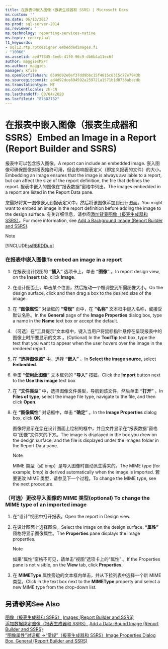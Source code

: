 ```yaml
---
title: 在报表中嵌入图像（报表生成器和 SSRS）| Microsoft Docs
ms.custom: ''
ms.date: 06/13/2017
ms.prod: sql-server-2014
ms.reviewer: ''
ms.technology: reporting-services-native
ms.topic: conceptual
f1_keywords:
- sql12.rtp.rptdesigner.embeddedimages.f1
- "10060"
ms.assetid: aed77345-5eeb-41f0-96c9-db6b4a11ec6f
author: maggiesMSFT
ms.author: maggies
manager: kfile
ms.openlocfilehash: 6599092e0ef37dd9bbc15f4815c0315c77e7943b
ms.sourcegitcommit: ad4d92dce894592a259721a1571b1d8736abacdb
ms.translationtype: MT
ms.contentlocale: zh-CN
ms.lasthandoff: 08/04/2020
ms.locfileid: "87682732"
---
```

# <a name="embed-an-image-in-a-report-report-builder-and-ssrs"></a><span data-ttu-id="c3ca0-102">在报表中嵌入图像（报表生成器和 SSRS）</span><span class="sxs-lookup"><span data-stu-id="c3ca0-102">Embed an Image in a Report (Report Builder and SSRS)</span></span>
  <span data-ttu-id="c3ca0-103">报表中可以包含嵌入图像。</span><span class="sxs-lookup"><span data-stu-id="c3ca0-103">A report can include an embedded image.</span></span> <span data-ttu-id="c3ca0-104">嵌入图像可确保图像对报表始终可用，但会影响报表定义（即定义报表的文件）的大小。</span><span class="sxs-lookup"><span data-stu-id="c3ca0-104">Embedding an image ensures that the image is always available to a report, but can affect the size of the report definition, the file that defines the report.</span></span> <span data-ttu-id="c3ca0-105">报表中嵌入的图像在“报表数据”窗格中列出。</span><span class="sxs-lookup"><span data-stu-id="c3ca0-105">The images embedded in a report are listed in the Report Data pane.</span></span>  
  
 <span data-ttu-id="c3ca0-106">您最好将某一图像嵌入到报表定义中，然后将该图像添加到设计图面。</span><span class="sxs-lookup"><span data-stu-id="c3ca0-106">You might want to embed an image in the report definition before adding the image to the design surface.</span></span> <span data-ttu-id="c3ca0-107">有关详细信息，请参阅[添加背景图像（报表生成器和 SSRS）](add-a-background-image-report-builder-and-ssrs.md)。</span><span class="sxs-lookup"><span data-stu-id="c3ca0-107">For more information, see [Add a Background Image &#40;Report Builder and SSRS&#41;](add-a-background-image-report-builder-and-ssrs.md).</span></span>  
  
> [!NOTE]  
>  [!INCLUDE[ssRBRDDup](../../includes/ssrbrddup-md.md)]  
  
### <a name="to-embed-an-image-in-a-report"></a><span data-ttu-id="c3ca0-108">在报表中嵌入图像</span><span class="sxs-lookup"><span data-stu-id="c3ca0-108">To embed an image in a report</span></span>  
  
1.  <span data-ttu-id="c3ca0-109">在报表设计视图的 **“插入”** 选项卡上，单击 **“图像”** 。</span><span class="sxs-lookup"><span data-stu-id="c3ca0-109">In report design view, on the **Insert** tab, click **Image**.</span></span>  
  
2.  <span data-ttu-id="c3ca0-110">在设计图面上，单击某个位置，然后拖动一个框调整到所需图像大小。</span><span class="sxs-lookup"><span data-stu-id="c3ca0-110">On the design surface, click and then drag a box to the desired size of the image.</span></span>  
  
3.  <span data-ttu-id="c3ca0-111">在 **“图像属性”** 对话框的 **“常规”** 页中，在 **“名称”** 文本框中键入名称，或接受默认名称。</span><span class="sxs-lookup"><span data-stu-id="c3ca0-111">In the **General** page of the **Image Properties** dialog box, type a name in the **Name** text box or accept the default.</span></span>  
  
4.  <span data-ttu-id="c3ca0-112">（可选）在“工具提示”文本框中，键入当用户将鼠标指针悬停在呈现报表中的图像上时所要显示的文本  。</span><span class="sxs-lookup"><span data-stu-id="c3ca0-112">(Optional) In the **ToolTip** text box, type the text that you want to appear when the user hovers over the image in the rendered report.</span></span>  
  
5.  <span data-ttu-id="c3ca0-113">在 **“选择图像源”** 中，选择 **“嵌入”** 。</span><span class="sxs-lookup"><span data-stu-id="c3ca0-113">In **Select the image source**, select **Embedded**.</span></span>  
  
6.  <span data-ttu-id="c3ca0-114">单击 **“使用此图像”** 文本框旁的 **“导入”** 按钮。</span><span class="sxs-lookup"><span data-stu-id="c3ca0-114">Click the **Import** button next to the **Use this image** text box</span></span>  
  
7.  <span data-ttu-id="c3ca0-115">在 **“文件类型”** 中，选择图像文件类型，导航到该文件，然后单击 **“打开”** 。</span><span class="sxs-lookup"><span data-stu-id="c3ca0-115">In **Files of type**, select the image file type, navigate to the file, and then click **Open**.</span></span>  
  
8.  <span data-ttu-id="c3ca0-116">在 **“图像属性”** 对话框中，单击 **“确定”** 。</span><span class="sxs-lookup"><span data-stu-id="c3ca0-116">In the **Image Properties** dialog box, click **OK**.</span></span>  
  
     <span data-ttu-id="c3ca0-117">图像将显示在您在设计图面上绘制的框中，并且文件显示在“报表数据”窗格中“图像”文件夹的下方。</span><span class="sxs-lookup"><span data-stu-id="c3ca0-117">The image is displayed in the box you drew on the design surface, and the file is displayed under the Images folder in the Report Data pane.</span></span>  
  
    > [!NOTE]  
    >  <span data-ttu-id="c3ca0-118">MIME 类型（如 bmp）是导入图像时自动派生得来的。</span><span class="sxs-lookup"><span data-stu-id="c3ca0-118">The MIME type (for example, bmp) is derived automatically when the image is imported.</span></span> <span data-ttu-id="c3ca0-119">若要更改 MIME 类型，请参见下一个过程。</span><span class="sxs-lookup"><span data-stu-id="c3ca0-119">To change the MIME type, see the next procedure.</span></span>  
  
### <a name="optional-to-change-the-mime-type-of-an-imported-image"></a><span data-ttu-id="c3ca0-120">（可选）更改导入图像的 MIME 类型</span><span class="sxs-lookup"><span data-stu-id="c3ca0-120">(optional) To change the MIME type of an imported image</span></span>  
  
1.  <span data-ttu-id="c3ca0-121">在“设计”视图中打开报表。</span><span class="sxs-lookup"><span data-stu-id="c3ca0-121">Open the report in Design view.</span></span>  
  
2.  <span data-ttu-id="c3ca0-122">在设计图面上选择图像。</span><span class="sxs-lookup"><span data-stu-id="c3ca0-122">Select the image on the design surface.</span></span> <span data-ttu-id="c3ca0-123">**“属性”** 窗格将显示图像属性。</span><span class="sxs-lookup"><span data-stu-id="c3ca0-123">The **Properties** pane displays the image properties.</span></span>  
  
    > [!NOTE]  
    >  <span data-ttu-id="c3ca0-124">如果“属性”窗格不可见，请单击“视图”选项卡上的“属性”   。</span><span class="sxs-lookup"><span data-stu-id="c3ca0-124">If the Properties pane is not visible, on the **View** tab, click **Properties**.</span></span>  
  
3.  <span data-ttu-id="c3ca0-125">在 **MIMEType** 属性旁边的文本框内单击，并从下拉列表中选择一个新 MIME 类型。</span><span class="sxs-lookup"><span data-stu-id="c3ca0-125">Click in the text box next to the **MIMEType** property and select a new MIME type from the drop-down list.</span></span>  
  
## <a name="see-also"></a><span data-ttu-id="c3ca0-126">另请参阅</span><span class="sxs-lookup"><span data-stu-id="c3ca0-126">See Also</span></span>  
 <span data-ttu-id="c3ca0-127">[图像（报表生成器和 SSRS）](images-report-builder-and-ssrs.md) </span><span class="sxs-lookup"><span data-stu-id="c3ca0-127">[Images &#40;Report Builder and SSRS&#41;](images-report-builder-and-ssrs.md) </span></span>  
 <span data-ttu-id="c3ca0-128">[添加数据绑定图像（报表生成器和 SSRS）](add-a-data-bound-image-report-builder-and-ssrs.md) </span><span class="sxs-lookup"><span data-stu-id="c3ca0-128">[Add a Data-Bound Image &#40;Report Builder and SSRS&#41;](add-a-data-bound-image-report-builder-and-ssrs.md) </span></span>  
 [<span data-ttu-id="c3ca0-129">“图像属性”对话框 ->“常规”（报表生成器和 SSRS）</span><span class="sxs-lookup"><span data-stu-id="c3ca0-129">Image Properties Dialog Box, General &#40;Report Builder and SSRS&#41;</span></span>](../image-properties-dialog-box-general-report-builder-and-ssrs.md)  
  
  
